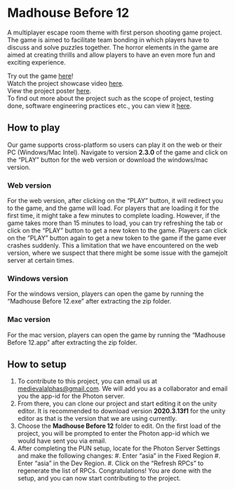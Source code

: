 # Madhouse Before 12
A multiplayer escape room theme with first person shooting game project.
The game is aimed to facilitate team bonding in which players have to discuss
and solve puzzles together. The horror elements in the game are aimed at creating
thrills and allow players to have an even more fun and exciting experience.

Try out the game [here](https://gamejolt.com/games/madhousebefore12/621140)!<br>
Watch the project showcase video [here](https://www.youtube.com/watch?v=glEYuJVWUt4).<br>
View the project poster [here](https://drive.google.com/file/d/1JID7QMGtb07Hyh4xWCSellUABwioOY20/view?usp=sharing).<br>
To find out more about the project such as the scope of project, testing done, software engineering practices etc., you can view it [here](https://drive.google.com/file/d/1csr_VpON4B_xNxPSnvKJ7XCq2aTGNwNQ/view?usp=sharing). 

## How to play
Our game supports cross-platform so users can play it on the web or their PC (Windows/Mac Intel). Navigate to version **2.3.0** of the game and click on the “PLAY” button for the web version or download the windows/mac version.

### Web version
For the web version, after clicking on the “PLAY” button, it will redirect you to the game, and the game will load. For players that are loading it for the first time, it might take a few minutes to complete loading. However, if the game takes more than 15 minutes to load, you can try refreshing the tab or click on the “PLAY” button to get a new token to the game. Players can click on the “PLAY” button again to get a new token to the game if the game ever crashes suddenly. This a limitation that we have encountered on the web version, where we suspect that there might be some issue with the gamejolt server at certain times.

### Windows version 
For the windows version, players can open the game by running the “Madhouse Before 12.exe” after extracting the zip folder.

### Mac version
For the mac version, players can open the game by running the “Madhouse Before 12.app” after extracting the zip folder.


## How to setup
1. To contribute to this project, you can email us at medievalalphas@gmail.com. We will add you as a collaborator and email you the app-id for the Photon server.
2. From there, you can clone our project and start editing it on the unity editor. It is recommended to download version **2020.3.13f1** for the unity editor as that is the version that we are using currently. 
3. Choose the **Madhouse Before 12** folder to edit. On the first load of the project, you will be prompted to enter the Photon app-id which we would have sent you via email.
4. After completing the PUN setup, locate for the Photon Server Settings and make the following changes:
    #. Enter “asia” in the Fixed Region
    #. Enter “asia” in the Dev Region.
    #. Click on the “Refresh RPCs” to regenerate the list of RPCs.
Congratulations! You are done with the setup, and you can now start contributing to the project.